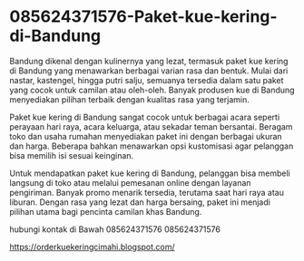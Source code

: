 # 085624371576-Paket-kue-kering-di-Bandung
Bandung dikenal dengan kulinernya yang lezat, termasuk paket kue kering di Bandung yang menawarkan berbagai varian rasa dan bentuk. Mulai dari nastar, kastengel, hingga putri salju, semuanya tersedia dalam satu paket yang cocok untuk camilan atau oleh-oleh. Banyak produsen kue di Bandung menyediakan pilihan terbaik dengan kualitas rasa yang terjamin.

Paket kue kering di Bandung sangat cocok untuk berbagai acara seperti perayaan hari raya, acara keluarga, atau sekadar teman bersantai. Beragam toko dan usaha rumahan menyediakan paket ini dengan berbagai ukuran dan harga. Beberapa bahkan menawarkan opsi kustomisasi agar pelanggan bisa memilih isi sesuai keinginan.

Untuk mendapatkan paket kue kering di Bandung, pelanggan bisa membeli langsung di toko atau melalui pemesanan online dengan layanan pengiriman. Banyak promo menarik tersedia, terutama saat hari raya atau liburan. Dengan rasa yang lezat dan harga bersaing, paket ini menjadi pilihan utama bagi pencinta camilan khas Bandung.

hubungi kontak di Bawah
085624371576
085624371576

https://orderkuekeringcimahi.blogspot.com/
